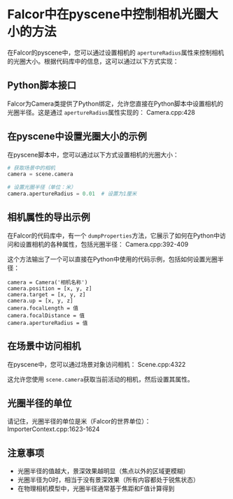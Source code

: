 # Falcor中在pyscene中控制相机光圈大小的方法

在Falcor的pyscene中，您可以通过设置相机的 `apertureRadius`属性来控制相机的光圈大小。根据代码库中的信息，这可以通过以下方式实现：

## Python脚本接口

Falcor为Camera类提供了Python绑定，允许您直接在Python脚本中设置相机的光圈半径。这是通过 `apertureRadius`属性实现的： Camera.cpp:428

## 在pyscene中设置光圈大小的示例

在pyscene脚本中，您可以通过以下方式设置相机的光圈大小：

```Python
# 获取场景中的相机
camera = scene.camera  
  
# 设置光圈半径（单位：米）  
camera.apertureRadius = 0.01  # 设置为1厘米
```

## 相机属性的导出示例

在Falcor的代码库中，有一个 `dumpProperties`方法，它展示了如何在Python中访问和设置相机的各种属性，包括光圈半径： Camera.cpp:392-409

这个方法输出了一个可以直接在Python中使用的代码示例，包括如何设置光圈半径：

```Plain
camera = Camera('相机名称')  
camera.position = [x, y, z]  
camera.target = [x, y, z]  
camera.up = [x, y, z]  
camera.focalLength = 值  
camera.focalDistance = 值  
camera.apertureRadius = 值
```

## 在场景中访问相机

在pyscene中，您可以通过场景对象访问相机： Scene.cpp:4322

这允许您使用 `scene.camera`获取当前活动的相机，然后设置其属性。

## 光圈半径的单位

请记住，光圈半径的单位是米（Falcor的世界单位）： ImporterContext.cpp:1623-1624

## 注意事项

* 光圈半径的值越大，景深效果越明显（焦点以外的区域更模糊）
* 光圈半径为0时，相当于没有景深效果（所有内容都处于锐焦状态）
* 在物理相机模型中，光圈半径通常基于焦距和F值计算得到
